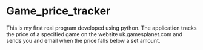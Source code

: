 # Game_price_tracker
This is my first real program developed using python. The application tracks the price of a specified game on the website uk.gamesplanet.com and sends you and email when the price falls below a set amount. 
